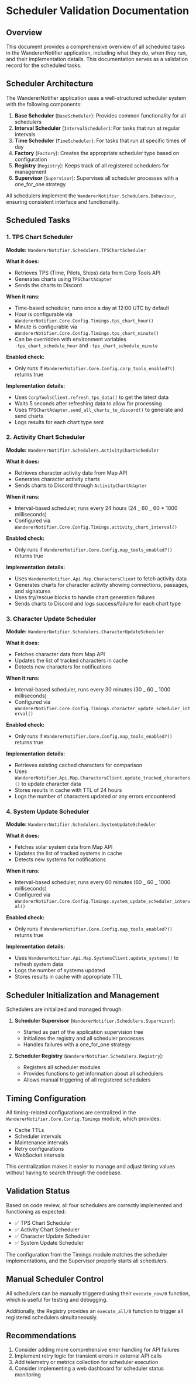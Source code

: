 # Scheduler Validation Documentation

## Overview

This document provides a comprehensive overview of all scheduled tasks in the WandererNotifier application, including what they do, when they run, and their implementation details. This documentation serves as a validation record for the scheduled tasks.

## Scheduler Architecture

The WandererNotifier application uses a well-structured scheduler system with the following components:

1. **Base Scheduler** (`BaseScheduler`): Provides common functionality for all schedulers
2. **Interval Scheduler** (`IntervalScheduler`): For tasks that run at regular intervals
3. **Time Scheduler** (`TimeScheduler`): For tasks that run at specific times of day
4. **Factory** (`Factory`): Creates the appropriate scheduler type based on configuration
5. **Registry** (`Registry`): Keeps track of all registered schedulers for management
6. **Supervisor** (`Supervisor`): Supervises all scheduler processes with a one_for_one strategy

All schedulers implement the `WandererNotifier.Schedulers.Behaviour`, ensuring consistent interface and functionality.

## Scheduled Tasks

### 1. TPS Chart Scheduler

**Module:** `WandererNotifier.Schedulers.TPSChartScheduler`

**What it does:**

- Retrieves TPS (Time, Pilots, Ships) data from Corp Tools API
- Generates charts using `TPSChartAdapter`
- Sends the charts to Discord

**When it runs:**

- Time-based scheduler, runs once a day at 12:00 UTC by default
- Hour is configurable via `WandererNotifier.Core.Config.Timings.tps_chart_hour()`
- Minute is configurable via `WandererNotifier.Core.Config.Timings.tps_chart_minute()`
- Can be overridden with environment variables `:tps_chart_schedule_hour` and `:tps_chart_schedule_minute`

**Enabled check:**

- Only runs if `WandererNotifier.Core.Config.corp_tools_enabled?()` returns true

**Implementation details:**

- Uses `CorpToolsClient.refresh_tps_data()` to get the latest data
- Waits 5 seconds after refreshing data to allow for processing
- Uses `TPSChartAdapter.send_all_charts_to_discord()` to generate and send charts
- Logs results for each chart type sent

### 2. Activity Chart Scheduler

**Module:** `WandererNotifier.Schedulers.ActivityChartScheduler`

**What it does:**

- Retrieves character activity data from Map API
- Generates character activity charts
- Sends charts to Discord through `ActivityChartAdapter`

**When it runs:**

- Interval-based scheduler, runs every 24 hours (24 _ 60 _ 60 \* 1000 milliseconds)
- Configured via `WandererNotifier.Core.Config.Timings.activity_chart_interval()`

**Enabled check:**

- Only runs if `WandererNotifier.Core.Config.map_tools_enabled?()` returns true

**Implementation details:**

- Uses `WandererNotifier.Api.Map.CharactersClient` to fetch activity data
- Generates charts for character activity showing connections, passages, and signatures
- Uses try/rescue blocks to handle chart generation failures
- Sends charts to Discord and logs success/failure for each chart type

### 3. Character Update Scheduler

**Module:** `WandererNotifier.Schedulers.CharacterUpdateScheduler`

**What it does:**

- Fetches character data from Map API
- Updates the list of tracked characters in cache
- Detects new characters for notifications

**When it runs:**

- Interval-based scheduler, runs every 30 minutes (30 _ 60 _ 1000 milliseconds)
- Configured via `WandererNotifier.Core.Config.Timings.character_update_scheduler_interval()`

**Enabled check:**

- Only runs if `WandererNotifier.Core.Config.map_tools_enabled?()` returns true

**Implementation details:**

- Retrieves existing cached characters for comparison
- Uses `WandererNotifier.Api.Map.CharactersClient.update_tracked_characters()` to update character data
- Stores results in cache with TTL of 24 hours
- Logs the number of characters updated or any errors encountered

### 4. System Update Scheduler

**Module:** `WandererNotifier.Schedulers.SystemUpdateScheduler`

**What it does:**

- Fetches solar system data from Map API
- Updates the list of tracked systems in cache
- Detects new systems for notifications

**When it runs:**

- Interval-based scheduler, runs every 60 minutes (60 _ 60 _ 1000 milliseconds)
- Configured via `WandererNotifier.Core.Config.Timings.system_update_scheduler_interval()`

**Enabled check:**

- Only runs if `WandererNotifier.Core.Config.map_tools_enabled?()` returns true

**Implementation details:**

- Uses `WandererNotifier.Api.Map.SystemsClient.update_systems()` to refresh system data
- Logs the number of systems updated
- Stores results in cache with appropriate TTL

## Scheduler Initialization and Management

Schedulers are initialized and managed through:

1. **Scheduler Supervisor** (`WandererNotifier.Schedulers.Supervisor`):

   - Started as part of the application supervision tree
   - Initializes the registry and all scheduler processes
   - Handles failures with a one_for_one strategy

2. **Scheduler Registry** (`WandererNotifier.Schedulers.Registry`):
   - Registers all scheduler modules
   - Provides functions to get information about all schedulers
   - Allows manual triggering of all registered schedulers

## Timing Configuration

All timing-related configurations are centralized in the `WandererNotifier.Core.Config.Timings` module, which provides:

- Cache TTLs
- Scheduler intervals
- Maintenance intervals
- Retry configurations
- WebSocket intervals

This centralization makes it easier to manage and adjust timing values without having to search through the codebase.

## Validation Status

Based on code review, all four schedulers are correctly implemented and functioning as expected:

- ✅ TPS Chart Scheduler
- ✅ Activity Chart Scheduler
- ✅ Character Update Scheduler
- ✅ System Update Scheduler

The configuration from the Timings module matches the scheduler implementations, and the Supervisor properly starts all schedulers.

## Manual Scheduler Control

All schedulers can be manually triggered using their `execute_now/0` function, which is useful for testing and debugging.

Additionally, the Registry provides an `execute_all/0` function to trigger all registered schedulers simultaneously.

## Recommendations

1. Consider adding more comprehensive error handling for API failures
2. Implement retry logic for transient errors in external API calls
3. Add telemetry or metrics collection for scheduler execution
4. Consider implementing a web dashboard for scheduler status monitoring
